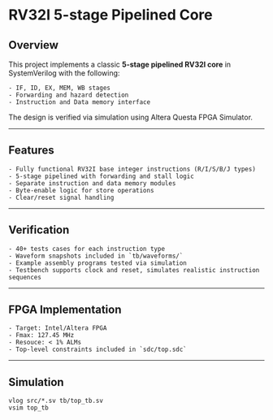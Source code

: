 # RV32I 5-stage Pipelined Core

## Overview
This project implements a classic **5-stage pipelined RV32I core** in SystemVerilog with the following:

    - IF, ID, EX, MEM, WB stages
    - Forwarding and hazard detection
    - Instruction and Data memory interface

The design is verified via simulation using Altera Questa FPGA Simulator.

---

## Features
    - Fully functional RV32I base integer instructions (R/I/S/B/J types)
    - 5-stage pipelined with forwarding and stall logic
    - Separate instruction and data memory modules
    - Byte-enable logic for store operations
    - Clear/reset signal handling

---


## Verification
    - 40+ tests cases for each instruction type
    - Waveform snapshots included in `tb/waveforms/`
    - Example assembly programs tested via simulation
    - Testbench supports clock and reset, simulates realistic instruction sequences

---

## FPGA Implementation
    - Target: Intel/Altera FPGA
    - Fmax: 127.45 MHz
    - Resouce: < 1% ALMs
    - Top-level constraints included in `sdc/top.sdc`

---

## Simulation
    vlog src/*.sv tb/top_tb.sv
    vsim top_tb
